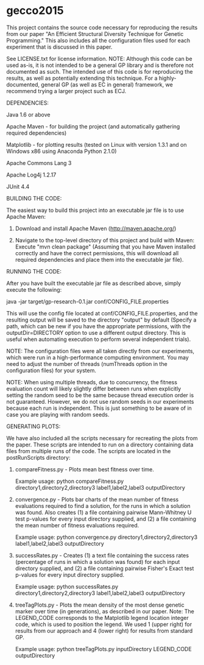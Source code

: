 gecco2015
=========

This project contains the source code necessary for reproducing the results from our paper "An Efficient Structural Diversity Technique for Genetic Programming." This also includes all the configuration files used for each experiment that is discussed in this paper.

See LICENSE.txt for license information. NOTE: Although this code can be used as-is, it is not intended to be a general GP library and is therefore not documented as such. The intended use of this code is for reproducing the results, as well as potentially extending this technique. For a highly-documented, general GP (as well as EC in general) framework, we recommend trying a larger project such as ECJ.


DEPENDENCIES:

Java 1.6 or above

Apache Maven - for building the project (and automatically gathering required dependencies)

Matplotlib - for plotting results (tested on Linux with version 1.3.1 and on Windows x86 using Anaconda Python 2.1.0)

Apache Commons Lang 3

Apache Log4j 1.2.17

JUnit 4.4




BUILDING THE CODE:

The easiest way to build this project into an executable jar file is to use Apache Maven:

1. Download and install Apache Maven (http://maven.apache.org/)

2. Navigate to the top-level directory of this project and build with Maven: Execute "mvn clean package" (Assuming that you have Maven installed correctly and have the correct permissions, this will download all required dependencies and place them into the executable jar file).

RUNNING THE CODE:

After you have built the executable jar file as described above, simply execute the following: 

java -jar target/gp-research-0.1.jar conf/CONFIG_FILE.properties

This will use the config file located at conf/CONFIG_FILE.properties, and the resulting output will be saved to the directory "output" by default (Specify a path, which can be new if you have the appropriate permissions, with the outputDir=DIRECTORY option to use a different output directory. This is useful when automating execution to perform several independent trials).

NOTE: The configuration files were all taken directly from our experiments, which were run in a high-performance computing environment. You may need to adjust the number of threads (numThreads option in the configuration files) for your system.

NOTE: When using multiple threads, due to concurrency, the fitness evaluation count will likely slightly differ between runs when explicitly setting the random seed to be the same because thread execution order is not guaranteed. However, we do not use random seeds in our experiments because each run is independent. This is just something to be aware of in case you are playing with random seeds.


GENERATING PLOTS:

We have also included all the scripts necessary for recreating the plots from the paper. These scripts are intended to run on a directory containing data files from multiple runs of the code. The scripts are located in the postRunScripts directory:

1. compareFitness.py - Plots mean best fitness over time.

    Example usage: python compareFitness.py directory1,directory2,directory3 label1,label2,label3 outputDirectory

2. convergence.py - Plots bar charts of the mean number of fitness evaluations required to find a solution, for the runs in which a solution was found. Also creates (1) a file containing pairwise Mann-Whitney U test p-values for every input directory supplied, and (2) a file containing the mean number of fitness evaluations required.

    Example usage: python convergence.py directory1,directory2,directory3 label1,label2,label3 outputDirectory

3. successRates.py - Creates (1) a text file containing the success rates (percentage of runs in which a solution was found) for each input directory supplied, and (2) a file containing pairwise Fisher's Exact test p-values for every input directory supplied.

    Example usage: python successRates.py directory1,directory2,directory3 label1,label2,label3 outputDirectory

4. treeTagPlots.py - Plots the mean density of the most dense genetic marker over time (in generations), as described in our paper. Note: The LEGEND_CODE corresponds to the Matplotlib legend location integer code, which is used to position the legend. We used 1 (upper right) for results from our approach and 4 (lower right) for results from standard GP.

    Example usage: python treeTagPlots.py inputDirectory LEGEND_CODE outputDirectory
